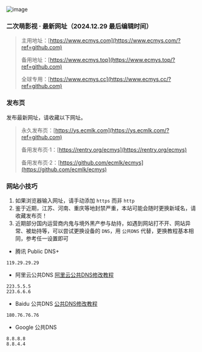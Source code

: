 ![image](https://cdn.ecmlk.com/gh/ecmlk/picx-images-hosting@master/屏幕截图-2024-12-29-153642.2rv7hde1ev.webp)

### 二次萌影视 · 最新网址（2024.12.29 最后编辑时间）
>主用地址：[https://www.ecmys.com](https://www.ecmys.com/?ref=github.com)
>
>备用地址：[https://www.ecmys.top](https://www.ecmys.top/?ref=github.com)
>
>全球专用：[https://www.ecmys.cc](https://www.ecmys.cc/?ref=github.com)

### 发布页
发布最新网址，请收藏以下网址。
>永久发布页：[https://ys.ecmlk.com](https://ys.ecmlk.com/?ref=github.com)
>
>备用发布页·1：[https://rentry.org/ecmys](https://rentry.org/ecmys)
>
>备用发布页·2：[https://github.com/ecmlk/ecmys](https://github.com/ecmlk/ecmys)

### 网站小技巧
1. 如果浏览器输入网址，请手动添加 `https` 而非 `http`
2. 鉴于近期，江苏、河南、重庆等地封禁严重，本站可能会随时更换新域名，请收藏发布页！
3. 近期部分国内运营商内鬼与境外黑产参与劫持，如遇到网站打不开、网站异常、被劫持等，可以尝试更换设备的 `DNS`，用 `公共DNS` 代替，更换教程基本相同，参考任一设置即可

* 腾讯 Public DNS+
```
119.29.29.29
```

* 阿里云公共DNS [阿里云公共DNS修改教程](https://www.alidns.com/knowledge?type=SETTING_DOCS#user_windows)
```
223.5.5.5
223.6.6.6
```

* Baidu 公共DNS [公共DNS修改教程](https://dudns.baidu.com/index.html)
```
180.76.76.76
```

* Google 公共DNS
```
8.8.8.8
8.8.4.4
```
